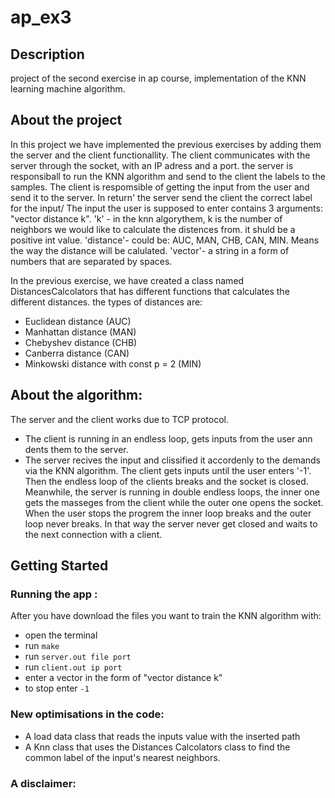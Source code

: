 # ap_ex3
## Description
project of the second exercise in ap course, implementation of the KNN learning machine algorithm.

 ## About the project
In this project we have implemented the previous exercises by adding them the server and the client functionallity. The client communicates with the server through the socket, with an IP adress and a port.
the server is responsiball to run the KNN algorithm and send to the client the labels to the samples. The client is respomsible of getting the input from the user and send it to the server. In return' the server send the client the correct label for the input/
The input the user is supposed to enter contains 3 arguments: "vector distance k".
'k' - in the knn algorythem, k is the number of neighbors we would like to calculate the distences from. it shuld be a positive int value.
'distance'- could be: AUC, MAN, CHB, CAN, MIN. Means the way the distance will be calulated.
'vector'- a string in a form of numbers that are separated by spaces.

In the previous exercise, we have created a class named DistancesCalcolators that has different functions that calculates the different distances.
  the types of distances are: 
  - Euclidean distance (AUC)
  - Manhattan distance (MAN)
  - Chebyshev distance (CHB)
  - Canberra distance (CAN)
  - Minkowski distance with const p = 2 (MIN)
  
   ## About the algorithm:
   The server and the client works due to TCP protocol.
   - The client is running in an endless loop, gets inputs from the user ann dents them to the server.
   - The server recives the input and clissified it accordenly to the demands via the KNN algorithm.
   The client gets inputs until the user enters '-1'. Then the endless loop of the clients breaks and the socket is closed.
   Meanwhile, the server is running in double endless loops,  the inner one gets the masseges from the client while the outer one opens the socket. When the user stops    the progrem the inner loop breaks and the outer loop never breaks. In that way the server never get closed and waits to the next connection with a client. 
 
 ## Getting Started
### Running  the app :
After you have download the files you want to train the KNN algorithm with:

 * open the terminal
 * run   ```make ```
 * run  ```server.out file port```
 * run  ```client.out ip port```
 * enter a vector in the form of "vector distance k" 
 * to stop enter ```-1```  


### New optimisations in the code:
- A load data class that reads the inputs value with the inserted path
- A Knn class that uses the Distances Calcolators class to find the common label of the input's nearest neighbors.

### A disclaimer:

